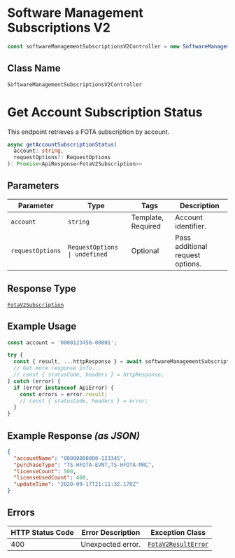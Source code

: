 # Software Management Subscriptions V2

```ts
const softwareManagementSubscriptionsV2Controller = new SoftwareManagementSubscriptionsV2Controller(client);
```

## Class Name

`SoftwareManagementSubscriptionsV2Controller`


# Get Account Subscription Status

This endpoint retrieves a FOTA subscription by account.

```ts
async getAccountSubscriptionStatus(
  account: string,
  requestOptions?: RequestOptions
): Promise<ApiResponse<FotaV2Subscription>>
```

## Parameters

| Parameter | Type | Tags | Description |
|  --- | --- | --- | --- |
| `account` | `string` | Template, Required | Account identifier. |
| `requestOptions` | `RequestOptions \| undefined` | Optional | Pass additional request options. |

## Response Type

[`FotaV2Subscription`](../../doc/models/fota-v2-subscription.md)

## Example Usage

```ts
const account = '0000123456-00001';

try {
  const { result, ...httpResponse } = await softwareManagementSubscriptionsV2Controller.getAccountSubscriptionStatus(account);
  // Get more response info...
  // const { statusCode, headers } = httpResponse;
} catch (error) {
  if (error instanceof ApiError) {
    const errors = error.result;
    // const { statusCode, headers } = error;
  }
}
```

## Example Response *(as JSON)*

```json
{
  "accountName": "00000000000-123345",
  "purchaseType": "TS-HFOTA-EVNT,TS-HFOTA-MRC",
  "licenseCount": 500,
  "licenseUsedCount": 400,
  "updateTime": "2020-09-17T21:11:32.170Z"
}
```

## Errors

| HTTP Status Code | Error Description | Exception Class |
|  --- | --- | --- |
| 400 | Unexpected error. | [`FotaV2ResultError`](../../doc/models/fota-v2-result-error.md) |


